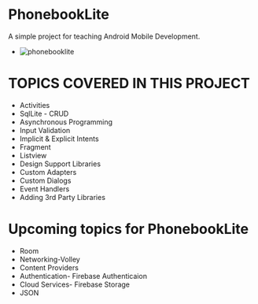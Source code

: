 # PhonebookLite
A simple project for teaching Android Mobile Development.
* ![phonebooklite](https://user-images.githubusercontent.com/10815235/43682589-d20b62ca-9868-11e8-9900-2fd9be7092a0.gif)

# TOPICS COVERED IN THIS PROJECT
* Activities
* SqlLite - CRUD
* Asynchronous Programming
* Input Validation
* Implicit & Explicit Intents
* Fragment
* Listview 
* Design Support Libraries
* Custom Adapters
* Custom Dialogs
* Event Handlers
* Adding 3rd Party Libraries


# Upcoming topics for PhonebookLite
* Room
* Networking-Volley
* Content Providers
* Authentication- Firebase Authenticaion
* Cloud Services- Firebase Storage
* JSON

